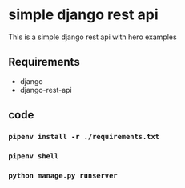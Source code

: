 # simple django rest api

This is a simple django rest api with hero examples

## Requirements
* django
* django-rest-api

## code
### `pipenv install -r ./requirements.txt`
### `pipenv shell`
### `python manage.py runserver`
